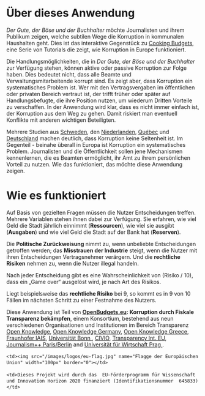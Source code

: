 # Über dieses Anwendung

_Der Gute, der Böse und der Buchhalter_ möchte Journalisten und ihrem Publikum zeigen, welche subtilen Wege die Korruption in kommunalen Haushalten geht. Dies ist das interaktive Gegenstück zu [Cooking Budgets](http://cookingbudgets.com/), eine Serie von Tutorials die zeigt, wie Korruption in Europe funktioniert. 

Die Handlungsmöglichkeiten,  die in  _Der Gute, der Böse und der Buchhalter_ zur Verfügung stehen, können aktive oder passive Korruption zur Folge haben. Dies bedeutet nicht, dass alle Beamte und Verwaltungsmitarbeitende korrupt sind. Es zeigt aber, dass Korruption ein systematisches Problem ist. Wer mit den Vertragsvergaben im öffentlichen oder privaten Bereich vertraut ist, der trifft früher oder später auf Handlungsbefugte, die ihre Position nutzen, um wiederum Dritten Vorteile zu verschaffen. In der Anwendung wird klar, dass es nicht immer einfach ist, der Korruption aus dem Weg zu gehen. Damit riskiert man eventuell Konflikte mit anderen wichtigen Beteiligten. 

Mehrere Studien aus [Schweden](http://www.nordicacademicpress.com/bok/a-clean-house/), den [Niederlanden](http://link.springer.com/chapter/10.1007/978-3-319-01839-3_19), [Québec](https://en.wikipedia.org/wiki/Charbonneau_Commission) und [Deutschland](https://www.amazon.de/Korruption-Deutschland-Portrait-einer-Wachstumsbranche/dp/3406510663) machen deutlich, dass Korruption keine Seltenheit ist. Im Gegenteil - beinahe überall in Europa ist Korruption ein systematisches Problem. Journalisten und die Öffentlichkeit sollen jene Mechanismen kennenlernen, die es Beamten ermöglicht, ihr Amt zu ihrem  persönlichen Vorteil zu nutzen. Wie das funktioniert, das möchte diese Anwendung zeigen. 

# Wie es funktioniert

Auf Basis von gezielten Fragen müssen die Nutzer Entscheidungen treffen. Mehrere Variablen stehen ihnen dabei zur Verfügung. Sie erfahren, wie viel Geld die Stadt jährlich einnimmt (**Ressourcen**), wie viel sie ausgibt (**Ausgaben**) und wie viel Geld die Stadt auf der Bank hat (**Reserven**).

Die **Politische Zurückweisung** nimmt zu, wenn unbeliebte Entscheidungen getroffen werden;  das **Misstrauen der Industrie** steigt,  wenn die Nutzer mit ihren Entscheidungen  Vertragsnehmer verärgern. Und die **rechtliche Risiken** nehmen zu, wenn die Nutzer illegal handeln. 

Nach jeder Entscheidung gibt es eine Wahrscheinlichkeit von (Risiko / 10), dass ein „Game over“ ausgelöst wird, je nach Art des Risikos.  

Liegt beispielsweise das **rechtliche Risiko** bei 9, so kommt es in 9 von 10 Fällen im nächsten Schritt zu einer Festnahme des Nutzers.  

Diese Anwendung ist Teil von <strong><a target="_blank" href="http://openbudgets.eu/">OpenBudgets.eu</a>: Korruption durch Fiskale Transparenz bekämpfen</strong>, einem Konsortium, bestehend aus neun verschiedenen Organisationen und Institutionen im Bereich  Transparenz  <a target="_blank" href="https://okfn.org/">Open Knowledge</a>, <a target="_blank" href="https://okfn.de/">Open Knowledge Germany</a>, <a target="_blank" href="http://okfn.gr/">Open Knowledge Greece</a>, <a target="_blank" href="https://www.iais.fraunhofer.de/en.html">Fraunhofer IAIS</a>, <a target="_blank" href="https://www.uni-bonn.de/">Universität Bonn </a>, <a target="_blank" href="http://www.civio.es/en/">CIVIO</a>, <a target="_blank" href="http://transparency.eu//">Transparency Int. EU</a>, <a target="_blank" href="http://www.jplusplus.org/en/paris-berlin/">Journalism++ Paris/Berlin</a> and <a target="_blank" href="https://www.vse.cz/english/">Universität für Wirtschaft Prag </a>. 

<table>

<tr>

	<td><img src="/images/logos/eu-flag.jpg" name="Flagge der Europäischen Union" width="100px" border="0"></td>

	<td>Dieses Projekt wird durch das  EU-Förderprogramm für Wissenschaft und Innovation Horizon 2020 finanziert (Identifikationsnummer  645833)</td>

</tr>

</table>